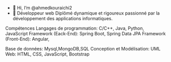 - 👋 Hi, I’m @ahmedkouraichi2
- 👀  Développeur web Diplômé dynamique et rigoureux passionné par la développement des applications informatiques.




Compétences
Langages de programmation: C/C++,
Java, Python, JavaScript
Framework (Eack-End): Spring Boot,
Spring Data JPA
Framework (Front-End): Angular,




Base de données:
Mysql,MongoDB,SQL
Conception et Modélisation: UML
Web: HTML, CSS, JavaScript,
Bootstrap


